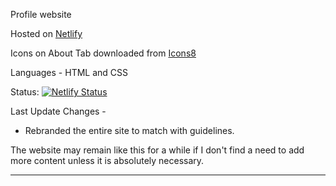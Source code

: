 Profile website

Hosted on [Netlify](https://netlify.app/)

Icons on About Tab downloaded from [Icons8](https://icons8.com/)

Languages - HTML and CSS

Status: [![Netlify Status](https://api.netlify.com/api/v1/badges/6812be60-d0dc-4d93-b22b-f1f54abcfca7/deploy-status)](https://app.netlify.com/sites/itzzneo13/deploys)

Last Update Changes - 
- Rebranded the entire site to match with guidelines.
   
The website may remain like this for a while if I don't find a need to add more content unless it is absolutely necessary.

------
